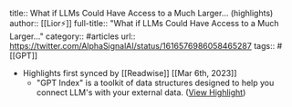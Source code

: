 title:: What if LLMs Could Have Access to a Much Larger... (highlights)
author:: [[Lior⚡]]
full-title:: "What if LLMs Could Have Access to a Much Larger..."
category:: #articles
url:: https://twitter.com/AlphaSignalAI/status/1616576986058465287
tags:: #[[GPT]]

- Highlights first synced by [[Readwise]] [[Mar 6th, 2023]]
	- "GPT Index" is a toolkit of data structures designed to help you connect LLM's with your external data. ([View Highlight](https://read.readwise.io/read/01gtd2jfh6xzt8h6jgw5801m59))